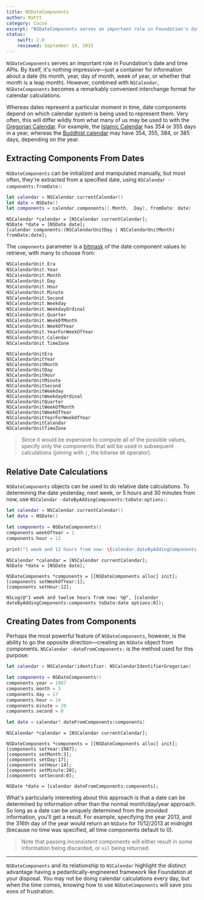 ```yaml
---
title: NSDateComponents
author: Mattt
category: Cocoa
excerpt: "NSDateComponents serves an important role in Foundation's date and time APIs. By itself, it's nothing impressive—just a container for information about a date (its month, year, day of month, week of year, or whether that month is a leap month). However, combined with NSCalendar, NSDateComponents becomes a remarkably convenient interchange format for calendar calculations."
status:
    swift: 2.0
    reviewed: September 19, 2015
---
```


`NSDateComponents` serves an important role in Foundation's date and time APIs. By itself, it's nothing impressive—just a container for information about a date (its month, year, day of month, week of year, or whether that month is a leap month). However, combined with `NSCalendar`, `NSDateComponents` becomes a remarkably convenient interchange format for calendar calculations.

Whereas dates represent a particular moment in time, date components depend on which calendar system is being used to represent them. Very often, this will differ wildly from what many of us may be used to with the [Gregorian Calendar](https://en.wikipedia.org/wiki/Gregorian_calendar). For example, the [Islamic Calendar](https://en.wikipedia.org/wiki/Islamic_calendar) has 354 or 355 days in a year, whereas the [Buddhist calendar](https://en.wikipedia.org/wiki/Buddhist_calendar) may have 354, 355, 384, or 385 days, depending on the year.

## Extracting Components From Dates

`NSDateComponents` can be initialized and manipulated manually, but most often, they're extracted from a specified date, using `NSCalendar -components:fromDate:`:

```swift
let calendar = NSCalendar.currentCalendar()
let date = NSDate()
let components = calendar.components([.Month, .Day], fromDate: date)
```

```objc
NSCalendar *calendar = [NSCalendar currentCalendar];
NSDate *date = [NSDate date];
[calendar components:(NSCalendarUnitDay | NSCalendarUnitMonth) fromDate:date];
```

The `components` parameter is a [bitmask](https://en.wikipedia.org/wiki/Bitmask) of the date component values to retrieve, with many to choose from:

```swift
NSCalendarUnit.Era
NSCalendarUnit.Year
NSCalendarUnit.Month
NSCalendarUnit.Day
NSCalendarUnit.Hour
NSCalendarUnit.Minute
NSCalendarUnit.Second
NSCalendarUnit.Weekday
NSCalendarUnit.WeekdayOrdinal
NSCalendarUnit.Quarter
NSCalendarUnit.WeekOfMonth
NSCalendarUnit.WeekOfYear
NSCalendarUnit.YearForWeekOfYear
NSCalendarUnit.Calendar
NSCalendarUnit.TimeZone
```

```objc
NSCalendarUnitEra
NSCalendarUnitYear
NSCalendarUnitMonth
NSCalendarUnitDay
NSCalendarUnitHour
NSCalendarUnitMinute
NSCalendarUnitSecond
NSCalendarUnitWeekday
NSCalendarUnitWeekdayOrdinal
NSCalendarUnitQuarter
NSCalendarUnitWeekOfMonth
NSCalendarUnitWeekOfYear
NSCalendarUnitYearForWeekOfYear
NSCalendarUnitCalendar
NSCalendarUnitTimeZone
```

> Since it would be expensive to compute all of the possible values, specify only the components that will be used in subsequent calculations (joining with `|`, the bitwise `OR` operator).

## Relative Date Calculations

`NSDateComponents` objects can be used to do relative date calculations. To determining the date yesterday, next week, or 5 hours and 30 minutes from now, use `NSCalendar -dateByAddingComponents:toDate:options:`:

```swift
let calendar = NSCalendar.currentCalendar()
let date = NSDate()

let components = NSDateComponents()
components.weekOfYear = 1
components.hour = 12

print("1 week and 12 hours from now: \(calendar.dateByAddingComponents(components, toDate: date, options: []))")
```

```objc
NSCalendar *calendar = [NSCalendar currentCalendar];
NSDate *date = [NSDate date];

NSDateComponents *components = [[NSDateComponents alloc] init];
[components setWeekOfYear:1];
[components setHour:12];

NSLog(@"1 week and twelve hours from now: %@", [calendar dateByAddingComponents:components toDate:date options:0]);
```

## Creating Dates from Components

Perhaps the most powerful feature of `NSDateComponents`, however, is the ability to go the opposite direction—creating an `NSDate` object from components. `NSCalendar -dateFromComponents:` is the method used for this purpose:

```swift
let calendar = NSCalendar(identifier: NSCalendarIdentifierGregorian)

let components = NSDateComponents()
components.year = 1987
components.month = 3
components.day = 17
components.hour = 14
components.minute = 20
components.second = 0

let date = calendar?.dateFromComponents(components)
```

```objc
NSCalendar *calendar = [NSCalendar currentCalendar];

NSDateComponents *components = [[NSDateComponents alloc] init];
[components setYear:1987];
[components setMonth:3];
[components setDay:17];
[components setHour:14];
[components setMinute:20];
[components setSecond:0];

NSDate *date = [calendar dateFromComponents:components];
```

What's particularly interesting about this approach is that a date can be determined by information other than the normal month/day/year approach. So long as a date can be uniquely determined from the provided information, you'll get a result. For example, specifying the year 2013, and the 316th day of the year would return an `NSDate` for 11/12/2013 at midnight (because no time was specified, all time components default to 0).

> Note that passing inconsistent components will either result in some information being discarded, or `nil` being returned.

* * *

`NSDateComponents` and its relationship to `NSCalendar` highlight the distinct advantage having a pedantically-engineered framework like Foundation at your disposal. You may not be doing calendar calculations every day, but when the time comes, knowing how to use `NSDateComponents` will save you eons of frustration.
